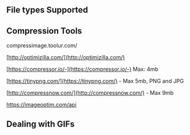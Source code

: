 ## File types Supported

## Compression Tools

compressimage.toolur.com/

[http://optimizilla.com/](http://optimizilla.com/)

[https://compressor.io/-](https://compressor.io/-) Max: 4mb

[https://tinypng.com/](https://tinypng.com/) - Max 5mb, PNG and JPG

[http://compressnow.com/](http://compressnow.com/) - Max 9mb

https://imageoptim.com/api

## Dealing with GIFs



